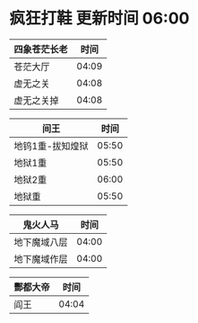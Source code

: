 # 疯狂打鞋 更新时间 06:00

| 四象苍茫长老   | 时间    |
|--------|-------|
| 苍茫大厅 | 04:09 |
| 虚无之关 | 04:08 |
| 虚无之关掉 | 04:08 |

| 间王   | 时间    |
|--------|-------|
| 地钨1重-拔知煌狱 | 05:50 |
| 地狱1重 | 05:50 |
| 地狱2重 | 06:00 |
| 地狱重 | 05:50 |

| 鬼火人马   | 时间    |
|--------|-------|
| 地下魔域八层 | 04:00 |
| 地下魔域作层 | 04:00 |

| 酆都大帝   | 时间    |
|--------|-------|
| 阎王 | 04:04 |
